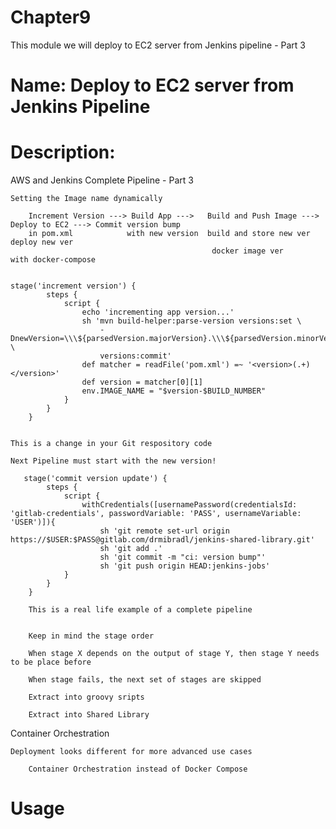 # Chapter9
This module we will deploy to EC2 server from Jenkins pipeline - Part 3

# Name: Deploy to EC2 server from Jenkins Pipeline

# Description: 

AWS and Jenkins Complete Pipeline - Part 3

    Setting the Image name dynamically

        Increment Version ---> Build App --->   Build and Push Image ---> Deploy to EC2 ---> Commit version bump
        in pom.xml            with new version  build and store new ver     deploy new ver
                                                 docker image ver           with docker-compose


    stage('increment version') {
            steps {
                script {
                    echo 'incrementing app version...'
                    sh 'mvn build-helper:parse-version versions:set \
                        -DnewVersion=\\\${parsedVersion.majorVersion}.\\\${parsedVersion.minorVersion}.\\\${parsedVersion.nextIncrementalVersion} \
                        versions:commit'
                    def matcher = readFile('pom.xml') =~ '<version>(.+)</version>'
                    def version = matcher[0][1]
                    env.IMAGE_NAME = "$version-$BUILD_NUMBER"
                }
            }
        } 


    This is a change in your Git respository code

    Next Pipeline must start with the new version!

       stage('commit version update') {
            steps {
                script {
                    withCredentials([usernamePassword(credentialsId: 'gitlab-credentials', passwordVariable: 'PASS', usernameVariable: 'USER')]){
                        sh 'git remote set-url origin https://$USER:$PASS@gitlab.com/drmibradl/jenkins-shared-library.git'
                        sh 'git add .'
                        sh 'git commit -m "ci: version bump"'
                        sh 'git push origin HEAD:jenkins-jobs'
                }
            }
        }

        This is a real life example of a complete pipeline


        Keep in mind the stage order

        When stage X depends on the output of stage Y, then stage Y needs to be place before

        When stage fails, the next set of stages are skipped

        Extract into groovy sripts

        Extract into Shared Library

    
    
    
Container Orchestration

    Deployment looks different for more advanced use cases

        Container Orchestration instead of Docker Compose

# Usage


    